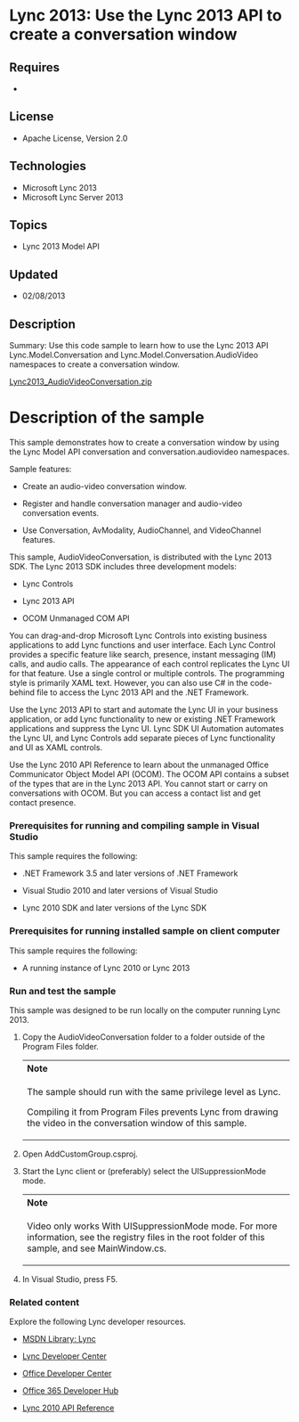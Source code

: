 # Lync 2013: Use the Lync 2013 API to create a conversation window
## Requires
- 
## License
- Apache License, Version 2.0
## Technologies
- Microsoft Lync 2013
- Microsoft Lync Server 2013
## Topics
- Lync 2013 Model API
## Updated
- 02/08/2013
## Description

<div id="header">Summary: Use this code sample to learn how to use the Lync 2013 API
<span class="label">Lync.Model.Conversation</span> and <span class="label">Lync.Model.Conversation.AudioVideo</span> namespaces to create a conversation window.</div>
<div id="mainSection">
<div id="mainBody">
<div class="introduction">
<p><a id="75768" href="/Lync-2013-Use-the-Lync-68eabecb/file/75768/1/Lync2013_AudioVideoConversation.zip">Lync2013_AudioVideoConversation.zip</a>&nbsp;</p>
</div>
<h1 class="heading">Description of the sample</h1>
<div class="section" id="sectionSection0">
<p>This sample demonstrates how to create a conversation window by using the Lync Model API
<span class="label">conversation</span> and <span class="label">conversation.audiovideo</span> namespaces.</p>
<p>Sample features:</p>
<ul>
<li>
<p>Create an audio-video conversation window.</p>
</li><li>
<p>Register and handle conversation manager and audio-video conversation events.</p>
</li><li>
<p>Use <span class="label">Conversation</span>, <span class="label">AvModality</span>,
<span class="label">AudioChannel</span>, and <span class="label">VideoChannel</span> features.</p>
</li></ul>
<p>This sample, AudioVideoConversation, is distributed with the Lync 2013 SDK. The Lync 2013 SDK includes three development models:</p>
<ul>
<li>
<p>Lync Controls</p>
</li><li>
<p>Lync 2013 API</p>
</li><li>
<p>OCOM Unmanaged COM API</p>
</li></ul>
<p>You can drag-and-drop Microsoft Lync Controls into existing business applications to add Lync functions and user interface. Each Lync Control provides a specific feature like search, presence, instant messaging (IM) calls, and audio calls. The appearance
 of each control replicates the Lync UI for that feature. Use a single control or multiple controls. The programming style is primarily XAML text. However, you can also use C# in the code-behind file to access the Lync 2013 API and the .NET Framework.</p>
<p>Use the Lync 2013 API to start and automate the Lync UI in your business application, or add Lync functionality to new or existing .NET Framework applications and suppress the Lync UI. Lync SDK UI Automation automates the Lync UI, and Lync Controls add separate
 pieces of Lync functionality and UI as XAML controls.</p>
<p>Use the Lync 2010 API Reference to learn about the unmanaged Office Communicator Object Model API (OCOM). The OCOM API contains a subset of the types that are in the Lync 2013 API. You cannot start or carry on conversations with OCOM. But you can access
 a contact list and get contact presence.</p>
<h3 class="subHeading">Prerequisites for running and compiling sample in Visual Studio</h3>
<div class="subsection">
<p>This sample requires the following:</p>
<ul>
<li>
<p>.NET Framework 3.5 and later versions of .NET Framework</p>
</li><li>
<p>Visual Studio 2010 and later versions of Visual Studio</p>
</li><li>
<p>Lync 2010 SDK and later versions of the Lync SDK</p>
</li></ul>
</div>
<h3 class="subHeading">Prerequisites for running installed sample on client computer</h3>
<div class="subsection">
<p>This sample requires the following:</p>
<ul>
<li>
<p>A running instance of Lync 2010 or Lync 2013</p>
</li></ul>
</div>
<h3 class="subHeading">Run and test the sample</h3>
<div class="subsection">
<p>This sample was designed to be run locally on the computer running Lync 2013.</p>
<ol>
<li>
<p>Copy the AudioVideoConversation folder to a folder outside of the Program Files folder.</p>
<div class="alert">
<table cellspacing="0" cellpadding="0" width="100%">
<tbody>
<tr>
<th align="left"><strong>Note</strong></th>
</tr>
<tr>
<td>
<p>The sample should run with the same privilege level as Lync.</p>
<p>Compiling it from Program Files prevents Lync from drawing the video in the conversation window of this sample.</p>
</td>
</tr>
</tbody>
</table>
</div>
</li><li>
<p>Open AddCustomGroup.csproj.</p>
</li><li>
<p>Start the Lync client or (preferably) select the UISuppressionMode mode.</p>
<div class="alert">
<table cellspacing="0" cellpadding="0" width="100%">
<tbody>
<tr>
<th align="left"><strong>Note</strong></th>
</tr>
<tr>
<td>
<p>Video only works With UISuppressionMode mode. For more information, see the registry files in the root folder of this sample, and see MainWindow.cs.</p>
</td>
</tr>
</tbody>
</table>
</div>
</li><li>
<p>In Visual Studio, press F5.</p>
</li></ol>
</div>
<h3 class="subHeading">Related content</h3>
<div class="subsection">
<p>Explore the following Lync developer resources.</p>
<ul>
<li>
<p><a href="http://msdn.microsoft.com/en-us/library/gg455051.aspx" target="_blank">MSDN Library: Lync</a></p>
</li><li>
<p><a href="http://msdn.microsoft.com/en-us/lync/gg132942.aspx" target="_blank">Lync Developer Center</a></p>
</li><li>
<p><a href="http://msdn.microsoft.com/en-us/office/aa905340.aspx" target="_blank">Office Developer Center</a></p>
</li><li>
<p><a href="http://msdn.microsoft.com/en-us/office/hh506337.aspx" target="_blank">Office 365 Developer Hub</a></p>
</li><li>
<p><a href="http://gallery.technet.microsoft.com/Lync-2010-API-Reference-48d2c5c9" target="_blank">Lync 2010 API Reference</a></p>
</li></ul>
</div>
</div>
</div>
</div>

